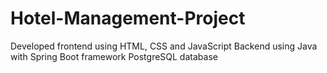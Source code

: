 # Hotel-Management-Project
Developed frontend using HTML, CSS and JavaScript
Backend using Java with Spring Boot framework 
PostgreSQL database
